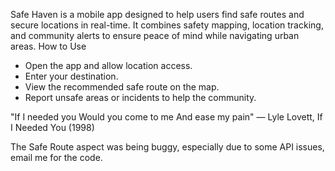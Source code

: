 Safe Haven is a mobile app designed to help users find safe routes and secure locations in real-time. It combines safety mapping, location tracking, and community alerts to ensure peace of mind while navigating urban areas.
How to Use
- Open the app and allow location access.
- Enter your destination.
- View the recommended safe route on the map.
- Report unsafe areas or incidents to help the community.

"If I needed you
Would you come to me
And ease my pain" — Lyle Lovett, If I Needed You (1998)

The Safe Route aspect was being buggy, especially due to some API issues, email me for the code.
